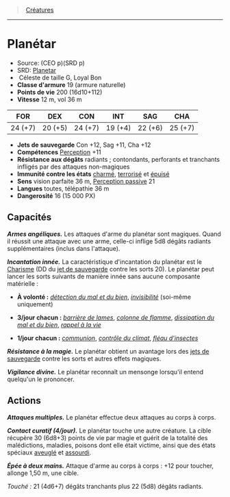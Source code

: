 ﻿---
!MonsterItem
Family: MonsterHD
Type: Céleste
Size: G
Alignment: Loyal Bon
ArmorClass: 19 (armure naturelle)
HitPoints: 200 (16d10+112)
Speed: 12 m, vol 36 m
Strength: 24 (+7)
Dexterity: 20 (+5)
Constitution: 24 (+7)
Intelligence: 19 (+4)
Wisdom: 22 (+6)
Charisma: 25 (+7)
SavingThrows: Con +12, Sag +11, Cha +12
Skills: '[Perception](hd_abilities_wisdom_perception.md) +11'
ConditionImmunities: '[charmé](hd_conditions_charme.md), [terrorisé](hd_conditions_terrorise.md) et [épuisé](hd_conditions_fatigue_et_epuisement.md)'
DamageResistances: radiants ; contondants, perforants et tranchants infligés par des attaques non-magiques
Senses: vision parfaite 36 m, [Perception passive](hd_abilities_dexterity_perception_passive.md) 21
Languages: toutes, télépathie 36 m
Challenge: 16 (15 000 PX)
Id: monsters_hd.md#planétar
ParentLink: monsters_hd.md#créatures
Name: Planétar
ParentName: Créatures
NameLevel: 1
AltName: '[Planetar](srd_monsters_planetar.md)'
Source: (CEO p)(SRD p)
Attributes: {}
AttributesDictionary: >+
  {}

---
> [Créatures](hd_monsters.md)

---

# Planétar

- Source: (CEO p)(SRD p)
- SRD: [Planetar](srd_monsters_planetar.md)
-  Céleste de taille G, Loyal Bon
- **Classe d'armure** 19 (armure naturelle)
- **Points de vie** 200 (16d10+112)
- **Vitesse** 12 m, vol 36 m

|FOR|DEX|CON|INT|SAG|CHA|
|---|---|---|---|---|---|
|24 (+7)|20 (+5)|24 (+7)|19 (+4)|22 (+6)|25 (+7)|

- **Jets de sauvegarde** Con +12, Sag +11, Cha +12
- **Compétences** [Perception](hd_abilities_wisdom_perception.md) +11
- **Résistance aux dégâts** radiants ; contondants, perforants et tranchants infligés par des attaques non-magiques
- **Immunité contre les états** [charmé](hd_conditions_charme.md), [terrorisé](hd_conditions_terrorise.md) et [épuisé](hd_conditions_fatigue_et_epuisement.md)
- **Sens** vision parfaite 36 m, [Perception passive](hd_abilities_dexterity_perception_passive.md) 21
- **Langues** toutes, télépathie 36 m
- **Dangerosité** 16 (15 000 PX)

## Capacités

**_Armes angéliques._** Les attaques d'arme du planétar sont magiques. Quand il réussit une attaque avec une arme, celle-ci inflige 5d8 dégâts radiants supplémentaires (inclus dans l'attaque).

**_Incantation innée._** La caractéristique d'incantation du planétar est le [Charisme](hd_abilities_charisma.md) (DD du [jet de sauvegarde](hd_abilities_jets_de_sauvegarde.md) contre les sorts 20). Le planétar peut lancer les sorts suivants de manière innée sans aucune composante matérielle :

* **À volonté :** _[détection du mal et du bien](hd_spells_detection_du_mal_et_du_bien.md)_, _[invisibilité](hd_spells_invisibilite.md)_ (soi-même uniquement)

* **3/jour chacun :** _[barrière de lames](hd_spells_barriere_de_lames.md)_, _[colonne de flamme](hd_spells_colonne_de_flamme.md)_, _[dissipation du mal et du bien](hd_spells_dissipation_du_mal_et_du_bien.md)_, _[rappel à la vie](hd_spells_rappel_a_la_vie.md)_

* **1/jour chacun :** _[communion](hd_spells_communion.md)_, _[contrôle du climat](hd_spells_controle_du_climat.md)_, _[fléau d'insectes](hd_spells_fleau_dinsectes.md)_

**_Résistance à la magie._** Le planétar obtient un avantage lors des [jets de sauvegarde](hd_abilities_jets_de_sauvegarde.md) contre les sorts et autres effets magiques.

**_Vigilance divine._** Le planétar reconnaît un mensonge lorsqu'il entend quelqu'un le prononcer.

## Actions

**_Attaques multiples._** Le planétar effectue deux attaques au corps à corps.

**_Contact curatif (4/jour)._** Le planétar touche une autre créature. La cible récupère 30 (6d8+3) points de vie par magie et guérit de la totalité des malédictions, maladies, poisons dont elle était victime, ainsi que des états spéciaux [aveuglé](hd_conditions_aveugle.md) et [assourdi](hd_conditions_assourdi.md).

**_Épée à deux mains._** Attaque d'arme au corps à corps : +12 pour toucher, allonge 1,50 m, une cible.

_Touché :_ 21 (4d6+7) dégâts tranchants plus 22 (5d8) dégâts radiants.

